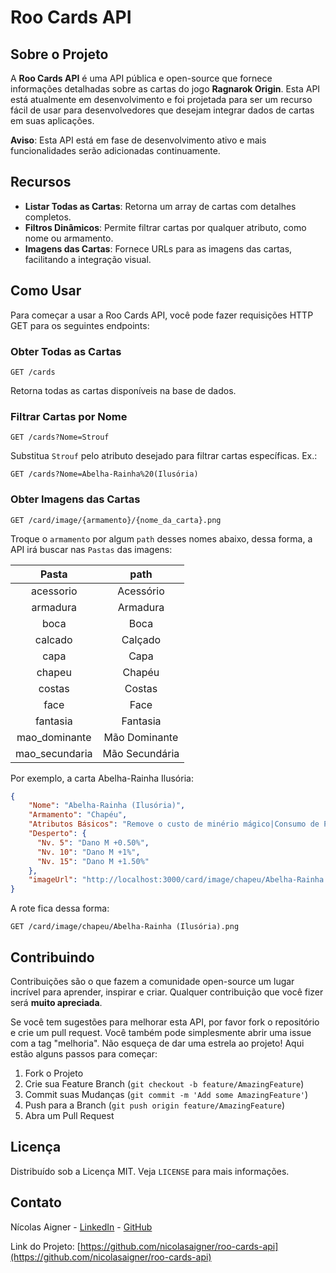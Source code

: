 # Roo Cards API

## Sobre o Projeto
A **Roo Cards API** é uma API pública e open-source que fornece informações detalhadas sobre as cartas do jogo **Ragnarok Origin**. Esta API está atualmente em desenvolvimento e foi projetada para ser um recurso fácil de usar para desenvolvedores que desejam integrar dados de cartas em suas aplicações.

**Aviso**: Esta API está em fase de desenvolvimento ativo e mais funcionalidades serão adicionadas continuamente.

## Recursos

- **Listar Todas as Cartas**: Retorna um array de cartas com detalhes completos.
- **Filtros Dinâmicos**: Permite filtrar cartas por qualquer atributo, como nome ou armamento.
- **Imagens das Cartas**: Fornece URLs para as imagens das cartas, facilitando a integração visual.

## Como Usar

Para começar a usar a Roo Cards API, você pode fazer requisições HTTP GET para os seguintes endpoints:

### Obter Todas as Cartas

```
GET /cards
```

Retorna todas as cartas disponíveis na base de dados.

### Filtrar Cartas por Nome

```
GET /cards?Nome=Strouf
```

Substitua `Strouf` pelo atributo desejado para filtrar cartas específicas. Ex.:

```
GET /cards?Nome=Abelha-Rainha%20(Ilusória)
```

### Obter Imagens das Cartas

```
GET /card/image/{armamento}/{nome_da_carta}.png
```

Troque o `armamento` por algum `path` desses nomes abaixo, dessa forma, a API irá buscar nas `Pastas` das imagens: 

| **Pasta**      |    **path**    |
|:--------------:|:--------------:|
|  acessorio      |   Acessório    |
|  armadura       |    Armadura    |
|  boca           |      Boca      |
|  calcado        |    Calçado     |
|  capa           |      Capa      |
|  chapeu         |     Chapéu     |
|  costas         |     Costas     |
|  face           |      Face      |
|  fantasia       |    Fantasia    |
|  mao_dominante  | Mão Dominante  |
|  mao_secundaria | Mão Secundária |

Por exemplo, a carta Abelha-Rainha Ilusória:


```json
{
    "Nome": "Abelha-Rainha (Ilusória)",
    "Armamento": "Chapéu",
    "Atributos Básicos": "Remove o custo de minério mágico|Consumo de PM +50.00% das habilidades",
    "Desperto": {
      "Nv. 5": "Dano M +0.50%",
      "Nv. 10": "Dano M +1%",
      "Nv. 15": "Dano M +1.50%"
    },
    "imageUrl": "http://localhost:3000/card/image/chapeu/Abelha-Rainha (Ilusória).png"
}
```

A rote fica dessa forma:

```
GET /card/image/chapeu/Abelha-Rainha (Ilusória).png
```

## Contribuindo

Contribuições são o que fazem a comunidade open-source um lugar incrível para aprender, inspirar e criar. Qualquer contribuição que você fizer será **muito apreciada**.

Se você tem sugestões para melhorar esta API, por favor fork o repositório e crie um pull request. Você também pode simplesmente abrir uma issue com a tag "melhoria". Não esqueça de dar uma estrela ao projeto! Aqui estão alguns passos para começar:

1. Fork o Projeto
2. Crie sua Feature Branch (`git checkout -b feature/AmazingFeature`)
3. Commit suas Mudanças (`git commit -m 'Add some AmazingFeature'`)
4. Push para a Branch (`git push origin feature/AmazingFeature`)
5. Abra um Pull Request

## Licença

Distribuído sob a Licença MIT. Veja `LICENSE` para mais informações.

## Contato

Nícolas Aigner - [LinkedIn](https://www.linkedin.com/in/nicolasaigner/) - [GitHub](https://github.com/nicolasaigner)

Link do Projeto: [https://github.com/nicolasaigner/roo-cards-api](https://github.com/nicolasaigner/roo-cards-api)